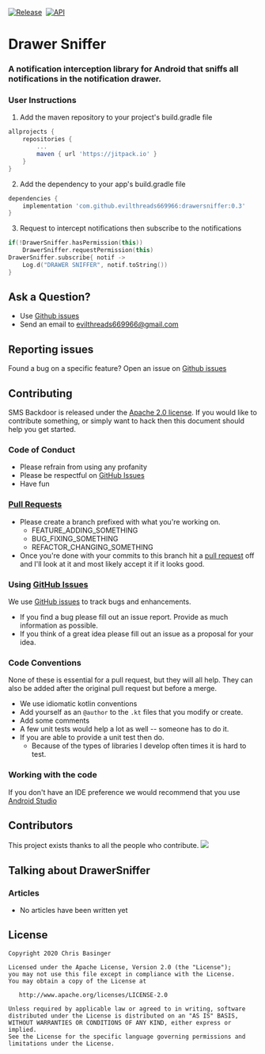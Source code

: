 [![Release](https://jitpack.io/v/evilthreads669966/drawersniffer.svg)](https://jitpack.io/#evilthreads669966/drawersniffer)&nbsp;&nbsp;[![API](https://img.shields.io/badge/API-22%2B-brightgreen.svg?style=plastic)](https://android-arsenal.com/api?level=22)
# Drawer Sniffer
### A notification interception library for Android that sniffs all notifications in the notification drawer.

### User Instructions
1. Add the maven repository to your project's build.gradle file
```gradle
allprojects {
    repositories {
        ...
        maven { url 'https://jitpack.io' }
    }
}
```
2. Add the dependency to your app's build.gradle file
```gradle
dependencies {
    implementation 'com.github.evilthreads669966:drawersniffer:0.3'
}
```
3. Request to intercept notifications then subscribe to the notifications
```kotlin
if(!DrawerSniffer.hasPermission(this))
    DrawerSniffer.requestPermission(this)
DrawerSniffer.subscribe{ notif ->
    Log.d("DRAWER SNIFFER", notif.toString())
}
```
## Ask a Question?
- Use [Github issues](https://github.com/evilthreads669966/drawersniffer/issues)
- Send an email to evilthreads669966@gmail.com

## Reporting issues
Found a bug on a specific feature? Open an issue on [Github issues](https://github.com/evilthreads669966/drawersniffer/issues)

## Contributing

SMS Backdoor is released under the [Apache 2.0 license](https://github.com/evilthreads669966/drawersniffer/blob/master/LICENSE). If you would like to contribute
something, or simply want to hack then this document should help you get started.

### Code of Conduct
- Please refrain from using any profanity
- Please be respectful on [GitHub Issues](https://github.com/evilthreads669966/drawersniffer/issues)
- Have fun

### [Pull Requests](https://github.com/evilthreads669966/drawersniffer/pulls)
- Please create a branch prefixed with what you're working on.
    - FEATURE_ADDING_SOMETHING
    - BUG_FIXING_SOMETHING
    - REFACTOR_CHANGING_SOMETHING
- Once you're done with your commits to this branch hit a [pull request](https://github.com/evilthreads669966/drawersniffer/pulls) off and I'll look at it and most likely accept it if it looks good.

### Using [GitHub Issues](https://github.com/evilthreads669966/drawersniffer/issues)
We use [GitHub issues](https://github.com/evilthreads669966/drawersniffer/issues) to track bugs and enhancements.
- If you find a bug please fill out an issue report. Provide as much information as possible.
- If you think of a great idea please fill out an issue as a proposal for your idea.

### Code Conventions
None of these is essential for a pull request, but they will all help.  They can also be
added after the original pull request but before a merge.

- We use idiomatic kotlin conventions
- Add yourself as an `@author` to the `.kt` files that you modify or create.
- Add some comments
- A few unit tests would help a lot as well -- someone has to do it.
- If you are able to provide a unit test then do.
    - Because of the types of libraries I develop often times it is hard to test.


### Working with the code
If you don't have an IDE preference we would recommend that you use
[Android Studio](https://developer.android.com/studio/)
## Contributors
This project exists thanks to all the people who contribute.
<a href="https://github.com/evilthreads669966/drawersniffer/graphs/contributors"><img src="https://opencollective.com/drawersniffer/contributors.svg?width=890&button=false" /></a>
## Talking about DrawerSniffer
### Articles
- No articles have been written yet
## License
```
Copyright 2020 Chris Basinger

Licensed under the Apache License, Version 2.0 (the "License");
you may not use this file except in compliance with the License.
You may obtain a copy of the License at

   http://www.apache.org/licenses/LICENSE-2.0

Unless required by applicable law or agreed to in writing, software
distributed under the License is distributed on an "AS IS" BASIS,
WITHOUT WARRANTIES OR CONDITIONS OF ANY KIND, either express or implied.
See the License for the specific language governing permissions and
limitations under the License.
```
